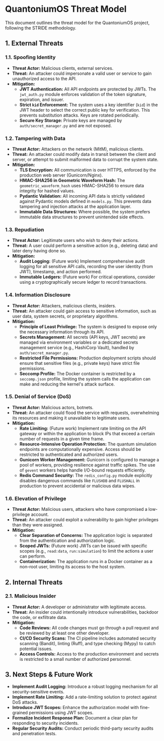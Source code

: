 # QuantoniumOS Threat Model

This document outlines the threat model for the QuantoniumOS project, following the STRIDE methodology.

## 1. External Threats

### 1.1. Spoofing Identity
- **Threat Actor:** Malicious clients, external services.
- **Threat:** An attacker could impersonate a valid user or service to gain unauthorized access to the API.
- **Mitigation:**
    - **JWT Authentication:** All API endpoints are protected by JWTs. The `jwt_auth.py` module enforces validation of the token signature, expiration, and issuer.
    - **Strict `kid` Enforcement:** The system uses a key identifier (`kid`) in the JWT header to select the correct public key for verification. This prevents substitution attacks. Keys are rotated periodically.
    - **Secure Key Storage:** Private keys are managed by `auth/secret_manager.py` and are not exposed.

### 1.2. Tampering with Data
- **Threat Actor:** Attackers on the network (MitM), malicious clients.
- **Threat:** An attacker could modify data in transit between the client and server, or attempt to submit malformed data to corrupt the system state.
- **Mitigation:**
    - **TLS Encryption:** All communication is over HTTPS, enforced by the production web server (Gunicorn/Nginx).
    - **HMAC-SHA256 in Geometric Waveform Hash:** The `geometric_waveform_hash` uses HMAC-SHA256 to ensure data integrity for hashed values.
    - **Pydantic Validation:** All incoming API data is strictly validated against Pydantic models defined in `models.py`. This prevents data tampering and injection attacks at the application layer.
    - **Immutable Data Structures:** Where possible, the system prefers immutable data structures to prevent unintended side effects.

### 1.3. Repudiation
- **Threat Actor:** Legitimate users who wish to deny their actions.
- **Threat:** A user could perform a sensitive action (e.g., deleting data) and later deny having done so.
- **Mitigation:**
    - **Audit Logging:** (Future work) Implement comprehensive audit logging for all sensitive API calls, recording the user identity (from JWT), timestamp, and action performed.
    - **Immutable Ledgers:** (Future work) For critical operations, consider using a cryptographically secure ledger to record transactions.

### 1.4. Information Disclosure
- **Threat Actor:** Attackers, malicious clients, insiders.
- **Threat:** An attacker could gain access to sensitive information, such as user data, system secrets, or proprietary algorithms.
- **Mitigation:**
    - **Principle of Least Privilege:** The system is designed to expose only the necessary information through its API.
    - **Secrets Management:** All secrets (API keys, JWT secrets) are managed via environment variables or a dedicated secrets management service (e.g., HashiCorp Vault), handled by `auth/secret_manager.py`.
    - **Restricted File Permissions:** Production deployment scripts should ensure that sensitive files (e.g., private keys) have strict file permissions.
    - **Seccomp Profile:** The Docker container is restricted by a `seccomp.json` profile, limiting the system calls the application can make and reducing the kernel's attack surface.

### 1.5. Denial of Service (DoS)
- **Threat Actor:** Malicious actors, botnets.
- **Threat:** An attacker could flood the service with requests, overwhelming its resources and making it unavailable to legitimate users.
- **Mitigation:**
    - **Rate Limiting:** (Future work) Implement rate limiting on the API gateway or within the application to block IPs that exceed a certain number of requests in a given time frame.
    - **Resource-Intensive Operation Protection:** The quantum simulation endpoints are computationally expensive. Access should be restricted to authenticated and authorized users.
    - **Gunicorn Worker Management:** Gunicorn is configured to manage a pool of workers, providing resilience against traffic spikes. The use of `gevent` workers helps handle I/O-bound requests efficiently.
    - **Redis Command Security:** The `redis_config.py` module explicitly disables dangerous commands like `FLUSHDB` and `FLUSHALL` in production to prevent accidental or malicious data wipes.

### 1.6. Elevation of Privilege
- **Threat Actor:** Malicious users, attackers who have compromised a low-privilege account.
- **Threat:** An attacker could exploit a vulnerability to gain higher privileges than they were assigned.
- **Mitigation:**
    - **Clear Separation of Concerns:** The application logic is separated from the authentication and authorization logic.
    - **Scoped JWTs:** (Future work) JWTs can be issued with specific scopes (e.g., `read:data`, `run:simulation`) to limit the actions a user can perform.
    - **Containerization:** The application runs in a Docker container as a non-root user, limiting its access to the host system.

## 2. Internal Threats

### 2.1. Malicious Insider
- **Threat Actor:** A developer or administrator with legitimate access.
- **Threat:** An insider could intentionally introduce vulnerabilities, backdoor the code, or exfiltrate data.
- **Mitigation:**
    - **Code Reviews:** All code changes must go through a pull request and be reviewed by at least one other developer.
    - **CI/CD Security Scans:** The CI pipeline includes automated security scanning (Bandit), linting (Ruff), and type checking (Mypy) to catch potential issues.
    - **Access Controls:** Access to the production environment and secrets is restricted to a small number of authorized personnel.

## 3. Next Steps & Future Work

- **Implement Audit Logging:** Introduce a robust logging mechanism for all security-sensitive events.
- **Implement Rate Limiting:** Add a rate-limiting solution to protect against DoS attacks.
- **Introduce JWT Scopes:** Enhance the authorization model with fine-grained permissions using JWT scopes.
- **Formalize Incident Response Plan:** Document a clear plan for responding to security incidents.
- **Regular Security Audits:** Conduct periodic third-party security audits and penetration tests.

